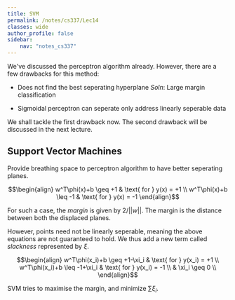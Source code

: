 ```yaml
---
title: SVM
permalink: /notes/cs337/Lec14
classes: wide
author_profile: false
sidebar:
    nav: "notes_cs337"
---
```

<script type="text/javascript" src="https://code.jquery.com/jquery-1.7.1.min.js"></script>

<script type="text/x-mathjax-config">
  MathJax.Hub.Config({
    tex2jax: {
      inlineMath: [ ['$','$'], ["\\(","\\)"] ],
      processEscapes: true
    }
  });
</script>
<script type="text/javascript" async src="https://cdnjs.cloudflare.com/ajax/libs/mathjax/2.7.5/latest.js?config=TeX-MML-AM_CHTML" async></script>

<!-- Notes begin from here -->

We've discussed the perceptron algorithm already. However, there are a few drawbacks for this method:

- Does not find the best seperating hyperplane
  *Soln*: Large margin classification

- Sigmoidal perceptron can seperate only address linearly seperable data

We shall tackle the first drawback now. The second drawback will be discussed in the next lecture.

## Support Vector Machines

Provide breathing space to perceptron algorithm to have better seperating planes.

$$\begin{align}
w^T\phi(x)+b \geq +1 & \text{ for } y(x) = +1 \\
w^T\phi(x)+b \leq -1 & \text{ for } y(x) = -1
\end{align}$$

For such a case, the *margin* is given by $2/\vert\vert w\vert\vert$. The margin is the distance between both the displaced planes.

However, points need not be linearly seperable, meaning the above equations are not guaranteed to hold. We thus add a new term called *slackness* represented by $\xi$.

$$\begin{align}
w^T\phi(x_i)+b \geq +1-\xi_i & \text{ for } y(x_i) = +1 \\
w^T\phi(x_i)+b \leq -1+\xi_i & \text{ for } y(x_i) = -1 \\
& \xi_i \geq 0 \\
\end{align}$$

SVM tries to maximise the margin, and minimize $\sum\xi_i$.